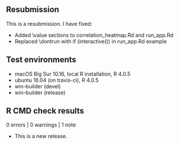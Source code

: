 ## Resubmission

This is a resubmission. I have fixed:

* Added \value sections to correlation_heatmap.Rd and run_app.Rd
* Replaced \dontrun with if (interactive()) in run_app.Rd example

## Test environments
* macOS Big Sur 10.16, local R installation, R 4.0.5
* ubuntu 16.04 (on travis-ci), R 4.0.5
* win-builder (devel)
* win-builder (release)

## R CMD check results

0 errors | 0 warnings | 1 note

* This is a new release.
